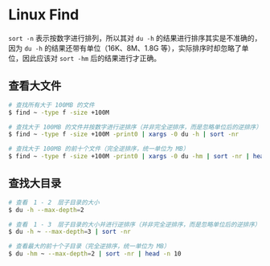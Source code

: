 # Linux Find

`sort -n` 表示按数字进行排列，所以其对 `du -h` 的结果进行排序其实是不准确的，因为 `du -h` 的结果还带有单位（16K、8M、1.8G 等），实际排序时却忽略了单位，因此应该对 `sort -hm` 后的结果进行才正确。

## 查看大文件

```bash
# 查找所有大于 100MB 的文件
$ find ~ -type f -size +100M

# 查找大于 100MB 的文件并按数字进行逆排序（并非完全逆排序，而是忽略单位后的逆排序）
$ find ~ -type f -size +100M -print0 | xargs -0 du -h | sort -nr

# 查找大于 100MB 的前十个文件（完全逆排序，统一单位为 MB）
$ find ~ -type f -size +100M -print0 | xargs -0 du -hm | sort -nr | head -n 10
```

## 查找大目录

```bash
# 查看　1 - 2　层子目录的大小
$ du -h --max-depth=2

# 查看　1 - 3　层子目录的大小并进行逆排序（并非完全逆排序，而是忽略单位后的逆排序）
$ du -h ~ --max-depth=3 | sort -nr

# 查看最大的前十个子目录（完全逆排序，统一单位为 MB）
$ du -hm ~ --max-depth=2 | sort -nr | head -n 10
```